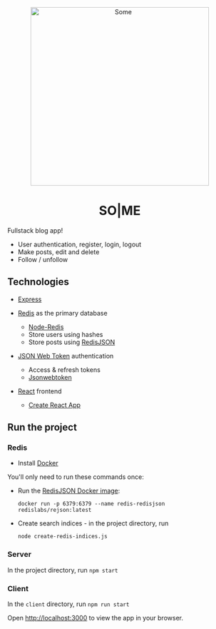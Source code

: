 <p align="center">
 <img alt="Some" height="400px" src="https://user-images.githubusercontent.com/63544185/154061915-ef4ec3cf-01f4-44eb-96e0-abc022c19d5d.png"/>
</p>

<h1 align="center">SO|ME</h1>

Fullstack blog app!

* User authentication, register, login, logout
* Make posts, edit and delete
* Follow / unfollow

## Technologies

* [Express](https://expressjs.com/)
* [Redis](https://redis.io/) as the primary database
  * [Node-Redis](https://github.com/redis/node-redis)
  * Store users using hashes
  * Store posts using [RedisJSON](https://oss.redis.com/redisjson/)
  
* [JSON Web Token](https://jwt.io/) authentication 
  * Access & refresh tokens
  * [Jsonwebtoken](https://www.npmjs.com/package/jsonwebtoken)
  
* [React](https://reactjs.org/) frontend 
  * [Create React App](https://github.com/facebook/create-react-app)


## Run the project

### Redis
* Install [Docker](https://www.docker.com/)

You'll only need to run these commands once:
* Run the [RedisJSON Docker image](https://hub.docker.com/r/redislabs/rejson/):

  `docker run -p 6379:6379 --name redis-redisjson redislabs/rejson:latest`

* Create search indices - in the project directory, run 

  `node create-redis-indices.js`


### Server
In the project directory, run `npm start`

### Client
In the `client` directory, run `npm run start`

Open [http://localhost:3000](http://localhost:3000) to view the app in your browser.
